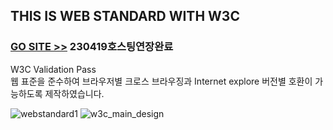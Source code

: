 ## THIS IS WEB STANDARD WITH W3C
### [GO SITE >>](http://sitetestuser2.dothome.co.krWEB-STANDARD-master/) 230419호스팅연장완료
W3C Validation Pass<br>
웹 표준을 준수하여 브라우저별 크로스 브라우징과 Internet explore 버전별 호환이 가능하도록 제작하였습니다.<br>

![webstandard1](https://user-images.githubusercontent.com/48042650/68656665-98bc2100-0575-11ea-9d73-73ba4db543e1.jpg)
![w3c_main_design](https://user-images.githubusercontent.com/48042650/68656844-ec2e6f00-0575-11ea-800f-77cb0f4e1c4e.jpg)

